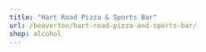 ```yaml
---
title: "Hart Road Pizza & Sports Bar"
url: /beaverton/hart-road-pizza-and-sports-bar/
shop: alcohol
---
```

